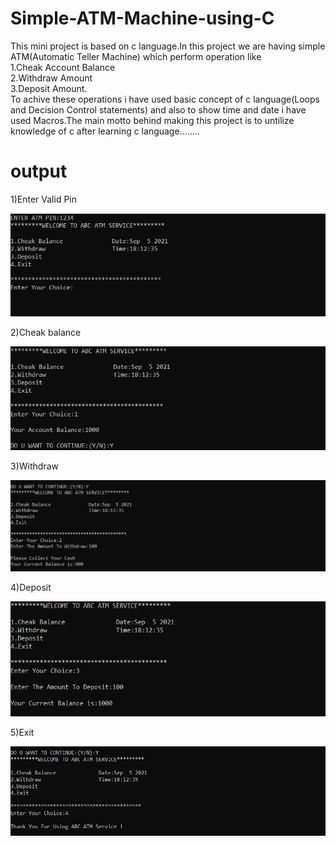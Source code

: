 # Simple-ATM-Machine-using-C

This mini project is based on c language.In this project we are having simple ATM(Automatic Teller Machine) which perform operation like<br>
1.Cheak Account Balance <br />
2.Withdraw Amount <br />
3.Deposit Amount.<br />
To achive these operations i have used basic concept of c language(Loops and Decision Control statements) and also to show time and date 
i have used Macros.The main motto behind making this project is to untilize knowledge of c after learning c language........

# output


1)Enter Valid Pin

<img src="https://github.com/Omkar4141/Simple-ATM-Machine-using-C/blob/main/1.png">

2)Cheak balance

<img src="https://github.com/Omkar4141/Simple-ATM-Machine-using-C/blob/main/2.png">

3)Withdraw

<img src="https://github.com/Omkar4141/Simple-ATM-Machine-using-C/blob/main/3.png">

4)Deposit

<img src="https://github.com/Omkar4141/Simple-ATM-Machine-using-C/blob/main/4.png">

5)Exit

<img src="https://github.com/Omkar4141/Simple-ATM-Machine-using-C/blob/main/5.png">



